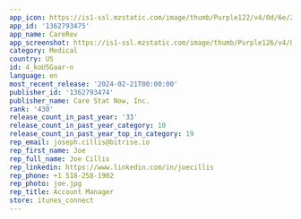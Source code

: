 ```yaml
---
app_icon: https://is1-ssl.mzstatic.com/image/thumb/Purple122/v4/0d/6e/24/0d6e24d6-0001-1baf-9ef5-77e013cf3aaa/AppIcon-0-1x_U007epad-0-0-85-220-0.png/1024x1024bb.png
app_id: '1362793475'
app_name: CareRev
app_screenshot: https://is1-ssl.mzstatic.com/image/thumb/Purple126/v4/84/37/ab/8437ab06-9994-3385-19d6-17610f188b3c/cba6e8e5-2f80-49f6-ae87-1c916d5e0300_App-store-screenshots_1.jpg/1284x2778bb.png
category: Medical
country: US
id: 4_koU5Gaar-n
language: en
most_recent_release: '2024-02-21T00:00:00'
publisher_id: '1362793474'
publisher_name: Care Stat Now, Inc.
rank: '430'
release_count_in_past_year: '33'
release_count_in_past_year_category: 10
release_count_in_past_year_top_in_category: 19
rep_email: joseph.cillis@bitrise.io
rep_first_name: Joe
rep_full_name: Joe Cillis
rep_linkedin: https://www.linkedin.com/in/joecillis
rep_phone: +1 518-258-1902
rep_photo: joe.jpg
rep_title: Account Manager
store: itunes_connect
---
```

